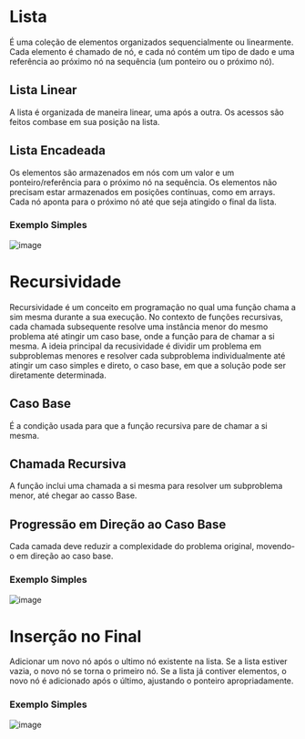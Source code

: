 # Lista
É uma coleção de elementos organizados sequencialmente ou linearmente. Cada elemento é chamado de nó, e cada nó contém um tipo de dado e uma referência ao próximo nó na sequência (um ponteiro ou o próximo nó).
## Lista Linear
A lista é organizada de maneira linear, uma após a outra. Os acessos são feitos combase em sua posição na lista.
## Lista Encadeada
Os elementos são armazenados em nós com um valor e um ponteiro/referência para o próximo nó na sequência. Os elementos não precisam estar armazenados em posições contínuas, como em arrays. Cada nó aponta para o próximo nó até que seja atingido o final da lista.
### Exemplo Simples
![image](https://github.com/GabrielRoOl/C/assets/144238400/631a1582-263e-403e-ad91-f4c928ac09d0)
# Recursividade
Recursividade é um conceito em programação no qual uma função chama a sim mesma durante a sua execução. No contexto de funções recursivas, cada chamada subsequente resolve uma instância menor do mesmo problema até atingir um caso base, onde a função para de chamar a si mesma.
A ideia principal da recusividade é dividir um problema em subproblemas menores e resolver cada subproblema individualmente até atingir um caso simples e direto, o caso base, em que a solução pode ser diretamente determinada.
## Caso Base
É a condição usada para que a função recursiva pare de chamar a si mesma.
## Chamada Recursiva
A função inclui uma chamada a si mesma para resolver um subproblema menor, até chegar ao casso Base.
## Progressão em Direção ao Caso Base
Cada camada deve reduzir a complexidade do problema original, movendo-o em direção ao caso base.
### Exemplo Simples
![image](https://github.com/GabrielRoOl/C/assets/144238400/ed1ecbef-4904-49e2-b60e-5c2a3582622f)
# Inserção no Final
Adicionar um novo nó após o ultimo nó existente na lista. Se a lista estiver vazia, o novo nó se torna o primeiro nó. Se a lista já contiver elementos, o novo nó é adicionado após o último, ajustando o ponteiro apropriadamente.
### Exemplo Simples
![image](https://github.com/GabrielRoOl/C/assets/144238400/12d8e6db-8982-4334-935f-d5c49c599c4b)
